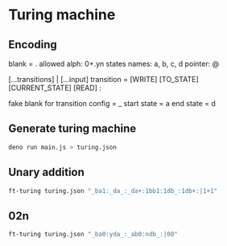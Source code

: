# Turing machine

## Encoding

blank = .
allowed alph: 0+.yn
states names: a, b, c, d
pointer: @

[...transitions] | [...input]
transition = [WRITE] [TO_STATE] [CURRENT_STATE] [READ] :

fake blank for transition config = _
start state = a
end state = d

## Generate turing machine

```bash
deno run main.js > turing.json
```

## Unary addition

```bash
ft-turing turing.json "_ba1:_da_:_da+:1bb1:1db_:1db+:|1+1"
```

## 02n

```bash
ft-turing turing.json "_ba0:yda_:_ab0:ndb_:|00"
```